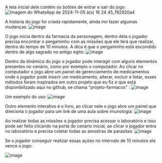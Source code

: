 A tela inicial dele contém os botões de entrar e sair do jogo: ![Imagem do WhatsApp de 2024-11-05 à(s) 16 24 45_f92920a4](https://github.com/user-attachments/assets/5a92c9b0-759f-4e44-a98d-f0eccadf9c91)

A historia do jogo foi criada rapidamente, ainda irei fazer algumas mudanças: ![image](https://github.com/user-attachments/assets/0d6cc4f7-623f-40ff-8381-ea467256161a)


O jogo inicia dentro da farmacia da personagem, dentro dela o jogador precisa encontrar o pergaminho com as missões que ele terá que realizar, dentro do tempo de 10 minutos.
A dica é que o pergaminho está escondido dentro de algo sagrado no antigo egito: ![image](https://github.com/user-attachments/assets/5eeac1f3-6508-4f69-9e5c-fea25b1be143)

Dentro da dinâmica do jogo o jogador pode interagir com alguns elementos presentes no cenário, como por exemplo o computador. Ao clicar no computador o jogo abre um painel de gerenciamento de medicamentos
onde o jogador pode inserir um medicamento, alterar, excluir e listar, esses métodos foram inspirados em outro projeto que eu fiz e que está disponibilizado aqui no github, se chama "projeto-farmacos" : 
![image](https://github.com/user-attachments/assets/535858ba-0e2b-499d-8531-80af47004564)


Um exemplo do uso: ![image](https://github.com/user-attachments/assets/24ce51af-c30d-4eac-901f-91092c0cbee4)

Outro elemento interativo é o livro, ao clicar nele o jogo abre um painel que direciona o jogador para um link de uma aula sobre imunologia: 
 ![image](https://github.com/user-attachments/assets/a5ac4d47-797c-4f68-87b2-dd48bd03c6b4)

Ao realizar todas as missões o jogador precisa acessar o laboratório e isso pode ser feito clicando na porta do cenário inicial, ao clicar o jogador entra no laboratório e precisa coletar todas as amostras de parasitas:
![image](https://github.com/user-attachments/assets/e646880c-14a9-4e57-a28b-3fb273d5e446)

Se o jogador conseguir realizar essas ações no intervalo de 10 minutos ele vence o jogo:

![image](https://github.com/user-attachments/assets/f5730fe5-857f-46e2-8c33-ed13d658b553)









